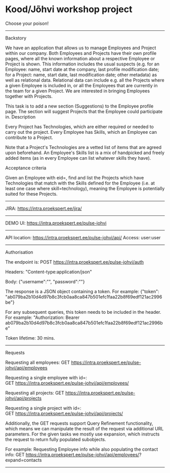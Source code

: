 # Kood/Jõhvi workshop project
Choose your poison!

---

Backstory

We have an application that allows us to manage Employees and Project within our company. Both Employees and Projects have their own profile pages, where all the known information about a respective Employee or Project is shown. This information includes the usual suspects (e.g. for an Employee: name, start date at the company, last profile modification date; for a Project: name, start date, last modification date; other metadata) as well as relational data. Relational data can include e.g. all the Projects where a given Employee is included in, or all the Employees that are currently in the team for a given Project. We are interested in bringing Employees together with Projects.

This task is to add a new section (Suggestions) to the Employee profile page. The section will suggest Projects that the Employee could participate in.
Description

Every Project has Technologies, which are either required or needed to carry out the project. Every Employee has Skills, which an Employee can contribute to a Project.

Note that a Project's Technologies are a vetted list of items that are agreed upon beforehand. An Employee's Skills list is a mix of handpicked and freely added items (as in every Employee can list whatever skills they have).

Acceptance criteria

Given an Employee with eid=<id>, find and list the Projects which have Technologies that match with the Skills defined for the Employee (i.e. at least one case where skill=technology), meaning the Employee is potentially suited for these Projects.

---

JIRA: https://intra.proekspert.ee/jira/

---

DEMO UI: https://intra.proekspert.ee/pulse-johvi

---

API location: https://intra.proekspert.ee/pulse-johvi/api/
Access: user:user

---

Authorisation 

The endpoint is: 
POST https://intra.proekspert.ee/pulse-johvi/auth 

Headers: 
"Content-type:application/json" 

Body: 
{"username":"<username>", "password":"<password>"}  

The response is a JSON object containing a token. For example: 
{"token": "ab079ba2b10d4d97b8c3fcb0aa8ca847b501efc1faa22b8f69edf121ac2996be"}   

For any subsequent queries, this token needs to be included in the header. For example: 
"Authorization: Bearer ab079ba2b10d4d97b8c3fcb0aa8ca847b501efc1faa22b8f69edf121ac2996be" 

Token lifetime: 30 mins.

---

Requests 

Requesting all employees: 
GET https://intra.proekspert.ee/pulse-johvi/api/employees 

Requesting a single employee with id=<eid>:  
GET https://intra.proekspert.ee/pulse-johvi/api/employees/<eid> 

Requesting all projects: 
GET https://intra.proekspert.ee/pulse-johvi/api/projects 

Requesting a single project with id=<pid>:  
GET https://intra.proekspert.ee/pulse-johvi/api/projects/<pid> 

Additionally, the GET requests support Query Refinement functionality, which means we can manipulate the result of the request via additional URL parameters. For the given tasks we mostly use expansion, which instructs the request to return fully populated subobjects. 

For example: Requesting Employee info while also populating the contact info: 
GET https://intra.proekspert.ee/pulse-johvi/api/employees/<eid>?expand=contacts

---






